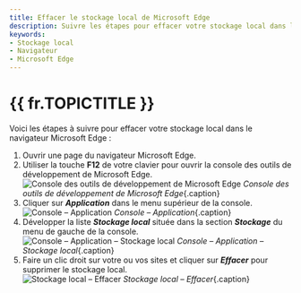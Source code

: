 ```yaml
---
title: Effacer le stockage local de Microsoft Edge
description: Suivre les étapes pour effacer votre stockage local dans le navigateur Microsoft Edge.
keywords:
- Stockage local
- Navigateur
- Microsoft Edge
---
```

# {{ fr.TOPICTITLE }} 
Voici les étapes à suivre pour effacer votre stockage local dans le navigateur Microsoft Edge :  

1. Ouvrir une page du navigateur Microsoft Edge.  
1. Utiliser la touche **F12** de votre clavier pour ouvrir la console des outils de développement de Microsoft Edge.  
![Console des outils de développement de Microsoft Edge](/img/fr/kb/KB2058.png) 
*Console des outils de développement de Microsoft Edge*{.caption}
1. Cliquer sur ***Application*** dans le menu supérieur de la console.  
![Console – Application](/img/fr/kb/KB2059.png) 
*Console – Application*{.caption}
1. Développer la liste ***Stockage local*** située dans la section ***Stockage*** du menu de gauche de la console.  
![Console – Application – Stockage local](/img/fr/kb/KB2060.png) 
*Console – Application – Stockage local*{.caption}
1. Faire un clic droit sur votre ou vos sites et cliquer sur ***Effacer*** pour supprimer le stockage local.  
![Stockage local – Effacer](/img/fr/kb/KB2061.png) 
*Stockage local – Effacer*{.caption}

